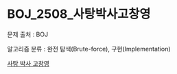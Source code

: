# BOJ_2508_사탕박사고창영
문제 출처 : BOJ

알고리즘 분류 : 완전 탐색(Brute-force), 구현(Implementation)

[사탕 박사 고창영](https://www.acmicpc.net/problem/2508)